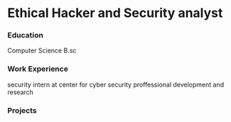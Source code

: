 # Ethical Hacker and Security analyst

### Education 
Computer Science  B.sc

### Work Experience
security intern at center for cyber security proffessional development and research

### Projects
